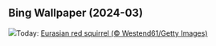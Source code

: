 ## Bing Wallpaper (2024-03)
![](https://www.bing.com/th?id=OHR.LeapingSquirrel_EN-GB4552548404_UHD.jpg&w=1000)Today: [Eurasian red squirrel (© Westend61/Getty Images)](https://www.bing.com/th?id=OHR.LeapingSquirrel_EN-GB4552548404_UHD.jpg)